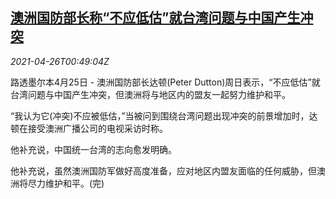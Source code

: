 <!--1619398862000-->
[澳洲国防部长称“不应低估”就台湾问题与中国产生冲突](https://cn.reuters.com/article/australia-0425-sun-idCNKBS2CD01Q)
------

<div><i>2021-04-26T00:49:04Z</i></div><p>路透墨尔本4月25日 - 澳洲国防部长达顿(Peter Dutton)周日表示，“不应低估”就台湾问题与中国产生冲突，但澳洲将与地区内的盟友一起努力维护和平。</p><p>“我认为它(冲突)不应被低估，”当被问到围绕台湾问题出现冲突的前景增加时，达顿在接受澳洲广播公司的电视采访时称。</p><p>他补充说，中国统一台湾的志向愈发明确。</p><p>他补充说，虽然澳洲国防军做好高度准备，应对地区内盟友面临的任何威胁，但澳洲将尽力维护和平。(完)</p>
